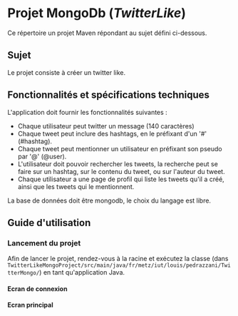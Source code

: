 # Projet MongoDb (*TwitterLike*)

Ce répertoire un projet Maven répondant au sujet défini ci-dessous.

## Sujet
Le projet consiste à créer un twitter like.

## Fonctionnalités et spécifications techniques

L'application doit fournir les fonctionnalités suivantes :
- Chaque utilisateur peut twitter un message (140 caractères)
- Chaque tweet peut inclure des hashtags, en le préfixant d'un '#' (#hashtag).
- Chaque tweet peut mentionner un utilisateur en préfixant son pseudo par '@' (@user).
- L'utilisateur doit pouvoir rechercher les tweets, la recherche peut se faire sur un hashtag, sur le contenu du tweet, ou sur l'auteur du tweet.
- Chaque utilisateur a une page de profil qui liste les tweets qu'il a créé, ainsi que les tweets qui le mentionnent.

La base de données doit être mongodb, le choix du langage est libre.

## Guide d'utilisation

### Lancement du projet

Afin de lancer le projet, rendez-vous à la racine et exécutez la classe (dans ```TwitterLikeMongoProject/src/main/java/fr/metz/iut/louis/pedrazzani/TwitterMongo/```) en tant qu'application Java.

#### Ecran de connexion

#### Ecran principal
